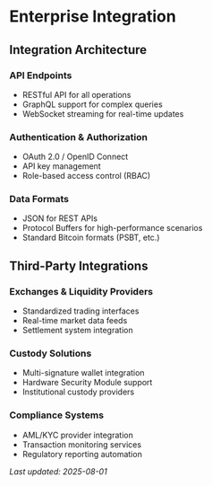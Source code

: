 # Enterprise Integration

## Integration Architecture

### API Endpoints
- RESTful API for all operations
- GraphQL support for complex queries
- WebSocket streaming for real-time updates

### Authentication & Authorization
- OAuth 2.0 / OpenID Connect
- API key management
- Role-based access control (RBAC)

### Data Formats
- JSON for REST APIs
- Protocol Buffers for high-performance scenarios
- Standard Bitcoin formats (PSBT, etc.)

## Third-Party Integrations

### Exchanges & Liquidity Providers
- Standardized trading interfaces
- Real-time market data feeds
- Settlement system integration

### Custody Solutions
- Multi-signature wallet integration
- Hardware Security Module support
- Institutional custody providers

### Compliance Systems
- AML/KYC provider integration
- Transaction monitoring services
- Regulatory reporting automation

*Last updated: 2025-08-01*
